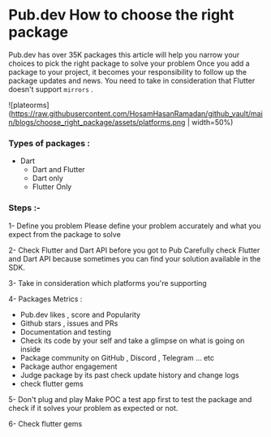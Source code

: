 # Pub.dev How to choose the right package
Pub.dev has over 35K packages this article will help you narrow your choices to pick the right package to solve your problem
Once you add a package to your project, it becomes your responsibility to follow up the package updates and news.
You need to take in consideration that Flutter doesn't support `mirrors` .

![plateorms](https://raw.githubusercontent.com/HosamHasanRamadan/github_vault/main/blogs/choose_right_package/assets/platforms.png | width=50%)
### Types of packages :
- Dart  
	- Dart and Flutter
	- Dart only 
	- Flutter Only 

### Steps :-
1- Define you problem 
Please define your problem accurately and what you expect from the package to solve 

2- Check Flutter and Dart API before you got to Pub
Carefully check Flutter and Dart API  because sometimes you can find your solution available in the SDK.

3- Take in consideration which platforms you're supporting 

4- Packages Metrics :
 - Pub.dev likes , score and Popularity
 - Github stars , issues and PRs
 - Documentation and testing
 - Check its code by your self and take a glimpse on what is going on inside
 - Package community on GitHub , Discord , Telegram ... etc
 - Package author engagement 
 - Judge package by its past check update history and change logs
 - check flutter gems

5- Don't plug and play 
Make POC a test app first to test the package  and check if it solves your problem as expected or not. 

6- Check flutter gems